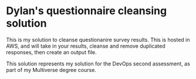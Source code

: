 # Dylan's questionnaire cleansing solution

This is my solution to cleanse questionanire survey results.  This is hosted in AWS, and will take in your results, cleanse and remove duplicated responses, then create an output file.

This solution represents my solution for the DevOps second assessment, as part of my Multiverse degree course.



